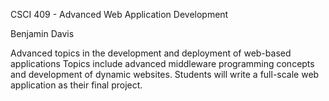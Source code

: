 CSCI 409 - Advanced Web Application Development

Benjamin Davis

Advanced topics in the development and deployment of web-based applications
Topics include advanced middleware programming concepts and development of
dynamic websites. Students will write a full-scale web application as their final
project.
